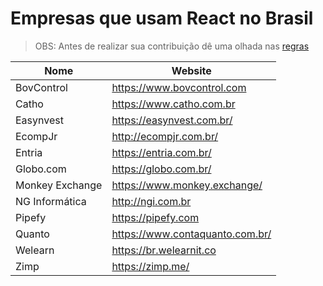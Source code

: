 # Empresas que usam React no Brasil

> OBS: Antes de realizar sua contribuição dê uma olhada nas [regras](https://github.com/react-brasil/empresas-que-usam-react-no-brasil/blob/master/CONTRIBUTING.md)

Nome | Website
------------ | -------
BovControl   | https://www.bovcontrol.com
Catho   | https://www.catho.com.br
Easynvest | https://easynvest.com.br/
EcompJr   | http://ecompjr.com.br/
Entria | https://entria.com.br/
Globo.com | https://globo.com.br/
Monkey Exchange | https://www.monkey.exchange/
NG Informática | http://ngi.com.br
Pipefy | https://pipefy.com
Quanto | https://www.contaquanto.com.br/
Welearn | https://br.welearnit.co
Zimp | https://zimp.me/
